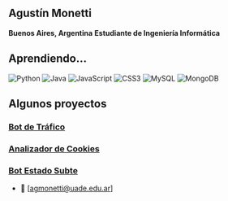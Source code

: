 ## Agustín Monetti

**Buenos Aires, Argentina**
**Estudiante de Ingeniería Informática**


## Aprendiendo...

![Python](https://img.shields.io/badge/-Python-3776AB?style=flat-square&logo=python&logoColor=white)
![Java](https://img.shields.io/badge/-Java-ED8B00?style=flat-square&logo=java&logoColor=white)
![JavaScript](https://img.shields.io/badge/-JavaScript-F7DF1E?style=flat-square&logo=javascript&logoColor=black)
![CSS3](https://img.shields.io/badge/-CSS3-1572B6?style=flat-square&logo=css3)
![MySQL](https://img.shields.io/badge/-MySQL-4479A1?style=flat-square&logo=mysql&logoColor=white)
![MongoDB](https://img.shields.io/badge/-MongoDB-47A248?style=flat-square&logo=mongodb&logoColor=white)

## Algunos proyectos

### [Bot de Tráfico](https://github.com/agmonetti/Bot-Trafico-Argentina)

### [Analizador de Cookies](https://github.com/agmonetti/cookie_analyzer)

### [Bot Estado Subte](https://github.com/agmonetti/Bot-Subte)

- 📧 [agmonetti@uade.edu.ar]
